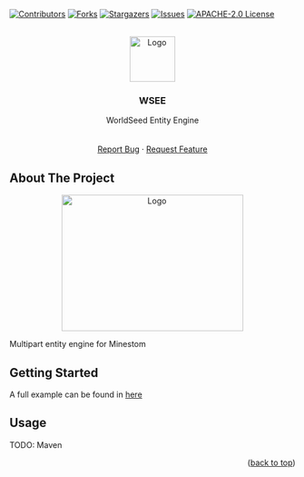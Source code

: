 
<div id="top"></div>

<!-- PROJECT SHIELDS -->
<!--
*** I'm using markdown "reference style" links for readability.
*** Reference links are enclosed in brackets [ ] instead of parentheses ( ).
*** See the bottom of this document for the declaration of the reference variables
*** for contributors-url, forks-url, etc. This is an optional, concise syntax you may use.
*** https://www.markdownguide.org/basic-syntax/#reference-style-links
-->
[![Contributors][contributors-shield]][contributors-url]
[![Forks][forks-shield]][forks-url]
[![Stargazers][stars-shield]][stars-url]
[![Issues][issues-shield]][issues-url]
[![APACHE-2.0 License][license-shield]][license-url]

<!-- PROJECT LOGO -->
<br />
<div align="center">
  <a href="https://github.com/WorldSeedMMO/WorldSeedEntityEngine">
    <img src="images/logo.png" alt="Logo" width="80" height="80">
  </a>

  <h3 align="center">WSEE</h3>

  <p align="center">
    WorldSeed Entity Engine
    <br />
    <br />
    <br />
    <a href="https://github.com/WorldSeedMMO/WorldSeedEntityEngine/issues">Report Bug</a>
    ·
    <a href="https://github.com/WorldSeedMMO/WorldSeedEntityEngine/issues">Request Feature</a>
  </p>
</div>



<!-- TABLE OF CONTENTS -->


<!-- ABOUT THE PROJECT -->
## About The Project
<div align="center">
  <a href="https://github.com/WorldSeedMMO/WorldSeedEntityEngine">
    <img src="images/demo.gif" alt="Logo" width="320" height="240">
  </a>
  </div>

Multipart entity engine for Minestom


<!-- GETTING STARTED -->
## Getting Started

A full example can be found in [here](https://github.com/WorldSeedMMO/WorldSeedEntityEngine/tree/master/src/test/java)

<!-- USAGE EXAMPLES -->
## Usage
TODO: Maven

<p align="right">(<a href="#top">back to top</a>)</p>

<!-- MARKDOWN LINKS & IMAGES -->
<!-- https://www.markdownguide.org/basic-syntax/#reference-style-links -->
[contributors-shield]: https://img.shields.io/github/contributors/WorldSeedMMO/WorldSeedEntityEngine.svg?style=for-the-badge
[contributors-url]: https://github.com/WorldSeedMMO/WorldSeedEntityEngine/graphs/contributors
[forks-shield]: https://img.shields.io/github/forks/WorldSeedMMO/WorldSeedEntityEngine.svg?style=for-the-badge
[forks-url]: https://github.com/othneildrew/Best-README-Template/network/members
[stars-shield]: https://img.shields.io/github/stars/WorldSeedMMO/WorldSeedEntityEngine.svg?style=for-the-badge
[stars-url]: https://github.com/WorldSeedMMO/WorldSeedEntityEngine/stargazers
[issues-shield]: https://img.shields.io/github/issues/WorldSeedMMO/WorldSeedEntityEngine.svg?style=for-the-badge
[issues-url]: https://github.com/WorldSeedMMO/WorldSeedEntityEngine/issues
[license-shield]: https://img.shields.io/github/license/WorldSeedMMO/WorldSeedEntityEngine?style=for-the-badge
[license-url]: https://github.com/WorldSeedMMO/WorldSeedEntityEngine/blob/master/LICENSE
[product-screenshot]: images/screenshot.png
